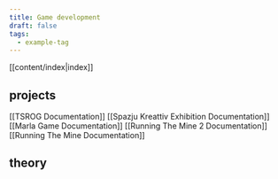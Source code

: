 ```yaml
---
title: Game development
draft: false
tags:
  - example-tag
---
```


[[content/index|index]]

## projects
[[TSROG Documentation]]
[[Spazju Kreattiv Exhibition Documentation]]
[[Marla Game Documentation]]
[[Running The Mine 2 Documentation]]
[[Running The Mine Documentation]]

## theory

